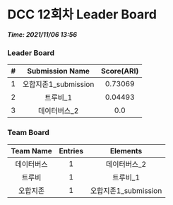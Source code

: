 # DCC 12회차 Leader Board
***Time: 2021/11/06 13:56***

### Leader Board

|#|Submission Name|Score(ARI)|
|:---:|:---:|:---:|
|1|오합지존1_submission|0.73069|
|2|트루비_1|0.04493|
|3|데이터버스_2|0.0|

### Team Board

|Team Name|Entries|Elements|
|:---:|:---:|:---:|
|데이터버스|1|데이터버스_2|
|트루비|1|트루비_1|
|오합지존|1|오합지존1_submission|
